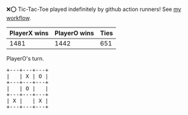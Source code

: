 :x::o: Tic-Tac-Toe played indefinitely by github action runners! See [my workflow](.github/workflows/play.yaml).

|PlayerX wins|PlayerO wins|Ties|
|-|-|-|
|1481|1442|651|

PlayerO's turn.

<pre>
+---+---+---+
|   | X | O |
+---+---+---+
|   | O |   |
+---+---+---+
| X |   | X |
+---+---+---+
</pre>
